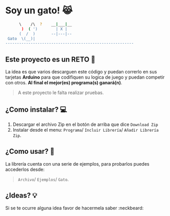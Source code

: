 Soy un gato! :joy_cat:
============================================================================================

```sh
      \    /\  ?    __|___|__
       )  ( ')        | X |
      (  /  )       --|---|--
 Gato  \(__)| 
--------------------------------------------------------
```

## Este proyecto es un RETO :punch:

La idea es que varios descarguen este código y puedan correrlo en sus tarjetas **Arduino** para que codifiquen su logica de juego y puedan competir con otros. **Al final el mejor(es) programa(s) ganará(n)**.

> A este proyecto le falta realizar pruebas.


## ¿Como instalar? :computer:

 1. Descargar el archivo Zip en el botón de arriba que dice `Download Zip`
 2. Instalar desde el menu: `Programa`/ `Incluir Librería`/ `Añadir Librería Zip`.


## ¿Como usar? :game_die:
La librería cuenta con una serie de ejemplos, para probarlos puedes accederlos desde:

> `Archivo`/ `Ejemplos`/ `Gato`.

## ¿Ideas? :bulb:


Si se te ocurre alguna idea favor de hacermela saber :neckbeard:
